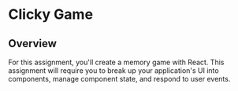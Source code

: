 # Clicky Game

## Overview

For this assignment, you'll create a memory game with React. This assignment will require you to break up your application's UI into components, manage component state, and respond to user events.
